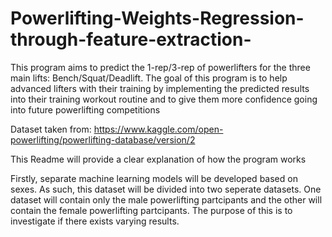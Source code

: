 # Powerlifting-Weights-Regression-through-feature-extraction-
This program aims to predict the 1-rep/3-rep of powerlifters for the three main lifts: Bench/Squat/Deadlift. The goal of this program is to help advanced lifters with their training by implementing the predicted results into their training workout routine and to give them more confidence going into future powerlifting competitions

Dataset taken from: https://www.kaggle.com/open-powerlifting/powerlifting-database/version/2

This Readme will provide a clear explanation of how the program works

Firstly, separate machine learning models will be developed based on sexes. As such, this dataset will be divided into two seperate datasets. One dataset will contain only the male powerlifting partcipants and the other will contain the female powerlifting partcipants. The purpose of this is to investigate if there exists varying results.

